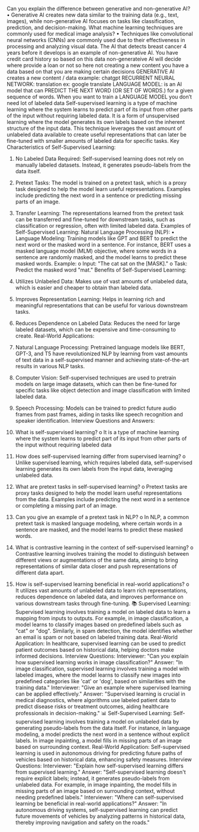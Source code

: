 Can you explain the difference between generative and non-generative AI?
•	Generative AI creates new data similar to the training data (e.g., text, images), while non-generative AI focuses on tasks like classification, prediction, and decision-making.
What machine learning techniques are commonly used for medical image analysis?
•	Techniques like convolutional neural networks (CNNs) are commonly used due to their effectiveness in processing and analyzing visual data.
The AI that detects breast cancer 4 years before it develops is an example of non-generative AI.
You have credit card history so based on this data non-generateive AI will decide where provide a loan or not so here not creating a new content you have a data based on that you are making certain decisions
GENERATIVE AI creates a new content / data example: chatgpt
RECURRENT NEURAL NETWORK: translation ex: google translate
LANGUAGE MODEL: is an AI model that can PREDICT THE NEXT WORD (OR SET OF WORDS.) for a given sequence of words.
When you want to train a LANGUAGE MODEL you don’t need lot of labeled data
Self-supervised learning is a type of machine learning where the system learns to predict part of its input from other parts of the input without requiring labeled data. It is a form of unsupervised learning where the model generates its own labels based on the inherent structure of the input data. This technique leverages the vast amount of unlabeled data available to create useful representations that can later be fine-tuned with smaller amounts of labeled data for specific tasks.
Key Characteristics of Self-Supervised Learning:
1.	No Labeled Data Required: Self-supervised learning does not rely on manually labeled datasets. Instead, it generates pseudo-labels from the data itself.
2.	Pretext Tasks: The model is trained on a pretext task, which is a proxy task designed to help the model learn useful representations. Examples include predicting the next word in a sentence or predicting missing parts of an image.
3.	Transfer Learning: The representations learned from the pretext task can be transferred and fine-tuned for downstream tasks, such as classification or regression, often with limited labeled data.
Examples of Self-Supervised Learning:
Natural Language Processing (NLP):
•	Language Modeling: Training models like GPT and BERT to predict the next word or the masked word in a sentence. For instance, BERT uses a masked language model (MLM) objective, where some words in a sentence are randomly masked, and the model learns to predict these masked words.
Example:
o	Input: "The cat sat on the [MASK]."
o	Task: Predict the masked word "mat."
Benefits of Self-Supervised Learning:
1.	Utilizes Unlabeled Data: Makes use of vast amounts of unlabeled data, which is easier and cheaper to obtain than labeled data.
2.	Improves Representation Learning: Helps in learning rich and meaningful representations that can be useful for various downstream tasks.
3.	Reduces Dependence on Labeled Data: Reduces the need for large labeled datasets, which can be expensive and time-consuming to create.
Real-World Applications:
1.	Natural Language Processing: Pretrained language models like BERT, GPT-3, and T5 have revolutionized NLP by learning from vast amounts of text data in a self-supervised manner and achieving state-of-the-art results in various NLP tasks.
2.	Computer Vision: Self-supervised techniques are used to pretrain models on large image datasets, which can then be fine-tuned for specific tasks like object detection and image classification with limited labeled data.
3.	Speech Processing: Models can be trained to predict future audio frames from past frames, aiding in tasks like speech recognition and speaker identification.
Interview Questions and Answers:
1.	What is self-supervised learning?
o	It is a type of machine learning where the system learns to predict part of its input from other parts of the input without requiring labeled data
2.	How does self-supervised learning differ from supervised learning?
o	Unlike supervised learning, which requires labeled data, self-supervised learning generates its own labels from the input data, leveraging unlabeled data.
3.	What are pretext tasks in self-supervised learning?
o	Pretext tasks are proxy tasks designed to help the model learn useful representations from the data. Examples include predicting the next word in a sentence or completing a missing part of an image.

4.	Can you give an example of a pretext task in NLP?
o	In NLP, a common pretext task is masked language modeling, where certain words in a sentence are masked, and the model learns to predict these masked words.
5.	What is contrastive learning in the context of self-supervised learning?
o	Contrastive learning involves training the model to distinguish between different views or augmentations of the same data, aiming to bring representations of similar data closer and push representations of different data apart.
6.	How is self-supervised learning beneficial in real-world applications?
o	It utilizes vast amounts of unlabeled data to learn rich representations, reduces dependence on labeled data, and improves performance on various downstream tasks through fine-tuning.
📚 Supervised Learning: Supervised learning involves training a model on labeled data to learn a mapping from inputs to outputs. For example, in image classification, a model learns to classify images based on predefined labels such as "cat" or "dog". Similarly, in spam detection, the model identifies whether an email is spam or not based on labeled training data. Real-World Application: In healthcare, supervised learning can be used to predict patient outcomes based on historical data, helping doctors make informed decisions. Interview Questions:
Interviewer: "Can you explain how supervised learning works in image classification?" Answer: "In image classification, supervised learning involves training a model with labeled images, where the model learns to classify new images into predefined categories like 'cat' or 'dog', based on similarities with the training data."
Interviewer: "Give an example where supervised learning can be applied effectively." Answer: "Supervised learning is crucial in medical diagnostics, where algorithms use labeled patient data to predict disease risks or treatment outcomes, aiding healthcare professionals in decision-making."
📊 Self-Supervised Learning: Self-supervised learning involves training a model on unlabeled data by generating pseudo-labels from the data itself. For instance, in language modeling, a model predicts the next word in a sentence without explicit labels. In image inpainting, a model fills in missing parts of an image based on surrounding context. Real-World Application: Self-supervised learning is used in autonomous driving for predicting future paths of vehicles based on historical data, enhancing safety measures. Interview Questions:
Interviewer: "Explain how self-supervised learning differs from supervised learning." Answer: "Self-supervised learning doesn't require explicit labels; instead, it generates pseudo-labels from unlabeled data. For example, in image inpainting, the model fills in missing parts of an image based on surrounding context, without needing predefined labels."
Interviewer: "Where can self-supervised learning be beneficial in real-world applications?" Answer: "In autonomous driving systems, self-supervised learning can predict future movements of vehicles by analyzing patterns in historical data, thereby improving navigation and safety on the roads."
